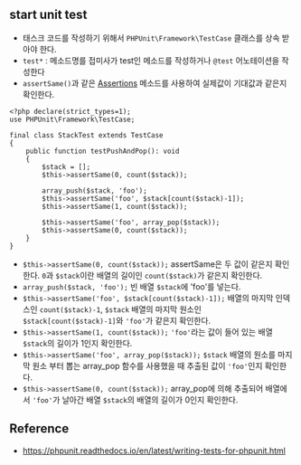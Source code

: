 ## start unit test
- 태스크 코드를 작성하기 위해서 `PHPUnit\Framework\TestCase` 클래스를 상속 받아야 한다.
- `test*` : 메소드명를 접미사가 test인 메소드를 작성하거나 `@test` 어노테이션을 작성한다
- `assertSame()`과 같은 [Assertions](https://phpunit.readthedocs.io/en/latest/assertions.html#appendixes-assertions) 메소드를 사용하여 실제값이 기대값과 같은지 확인한다.

```
<?php declare(strict_types=1);
use PHPUnit\Framework\TestCase;

final class StackTest extends TestCase
{
    public function testPushAndPop(): void
    {
        $stack = [];
        $this->assertSame(0, count($stack));

        array_push($stack, 'foo');
        $this->assertSame('foo', $stack[count($stack)-1]);
        $this->assertSame(1, count($stack));

        $this->assertSame('foo', array_pop($stack));
        $this->assertSame(0, count($stack));
    }
}
```
- `$this->assertSame(0, count($stack));` assertSame은 두 값이 같은지 확인한다. `0`과 `$stack`이란 배열의 길이인 `count($stack)`가 같은지 확인한다.
- `array_push($stack, 'foo');` 빈 배열 `$stack`에 'foo'를 넣는다.
- `$this->assertSame('foo', $stack[count($stack)-1]);` 배열의 마지막 인덱스인 `count($stack)-1`, `$stack` 배열의 마지막 원소인 `$stack[count($stack)-1]`와 `'foo'`가 같은지 확인한다.
- `$this->assertSame(1, count($stack));` `'foo'`라는 값이 들어 있는 배열 `$stack`의 길이가 1인지 확인한다.
- `$this->assertSame('foo', array_pop($stack));` `$stack` 배열의 원소를 마지막 원소 부터 뽑는 array_pop 함수를 사용했을 때 추출된 값이 `'foo'`인지 확인한다.
- `$this->assertSame(0, count($stack));` array_pop에 의해 추출되어 배열에서 `'foo'`가 날아간 배열 `$stack`의 배열의 길이가 0인지 확인한다.

## Reference
- https://phpunit.readthedocs.io/en/latest/writing-tests-for-phpunit.html
